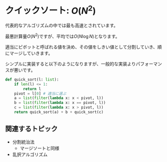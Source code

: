 # クイックソート: $O(N^2)$

代表的なアルゴリズムの中では最も高速とされています。

最悪計算量$O(N^2)$ですが、平均では$O(N \log N)$となります。

適当にピボットと呼ばれる値を決め、その値をしきい値として分割していき、順にマージしていきます。

シンプルに実装すると以下のようになりますが、一般的な実装よりパフォーマンスが悪いです。

```python
def quick_sort(l: list):
    if len(l) <= 1:
        return l
    pivot = l[0] # 適当に選ぶ
    a = list(filter(lambda x: x < pivot, l))
    b = list(filter(lambda x: x == pivot, l))
    c = list(filter(lambda x: x > pivot, l))
    return quick_sort(a) + b + quick_sort(c)
```

## 関連するトピック
- 分割統治法
  - マージソートと同様
- 乱択アルゴリズム